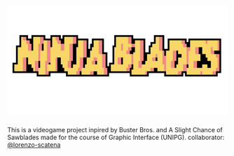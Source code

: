 ![logo](docs/logo.png)
------------
This is a videogame project inpired by Buster Bros. and A Slight Chance of Sawblades made for the course of Graphic Interface (UNIPG).
collaborator: [@lorenzo-scatena](https://github.com/lorenzo-scatena)